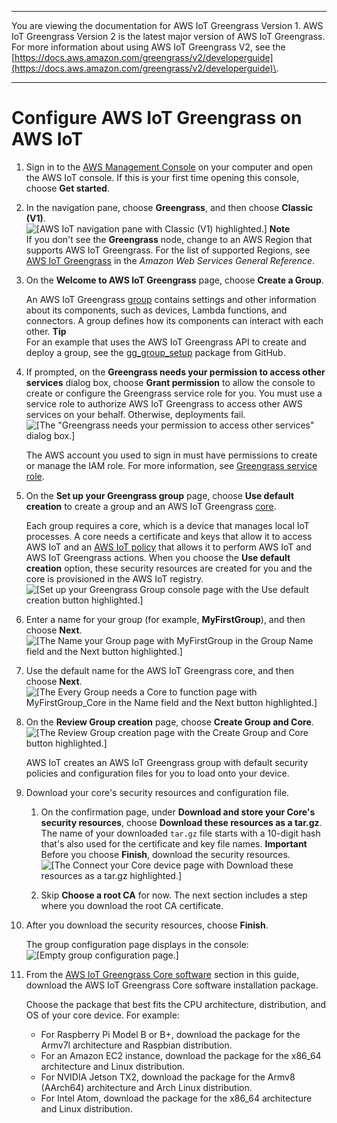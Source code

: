 --------

You are viewing the documentation for AWS IoT Greengrass Version 1\. AWS IoT Greengrass Version 2 is the latest major version of AWS IoT Greengrass\. For more information about using AWS IoT Greengrass V2, see the [https://docs.aws.amazon.com/greengrass/v2/developerguide](https://docs.aws.amazon.com/greengrass/v2/developerguide)\.

--------

# Configure AWS IoT Greengrass on AWS IoT<a name="gg-config"></a>

1. Sign in to the [AWS Management Console](https://console.aws.amazon.com/) on your computer and open the AWS IoT console\. If this is your first time opening this console, choose **Get started**\.

1. In the navigation pane, choose **Greengrass**, and then choose **Classic \(V1\)**\.  
![\[AWS IoT navigation pane with Classic (V1) highlighted.\]](http://docs.aws.amazon.com/greengrass/v1/developerguide/images/console-greengrass.png)
**Note**  
If you don't see the **Greengrass** node, change to an AWS Region that supports AWS IoT Greengrass\. For the list of supported Regions, see [AWS IoT Greengrass](https://docs.aws.amazon.com/general/latest/gr/greengrass.html) in the *Amazon Web Services General Reference*\.

1. On the **Welcome to AWS IoT Greengrass** page, choose **Create a Group**\.

   An AWS IoT Greengrass [group](what-is-gg.md#gg-group) contains settings and other information about its components, such as devices, Lambda functions, and connectors\. A group defines how its components can interact with each other\.
**Tip**  
For an example that uses the AWS IoT Greengrass API to create and deploy a group, see the [ gg\_group\_setup](https://github.com/awslabs/aws-greengrass-group-setup) package from GitHub\.

1. If prompted, on the **Greengrass needs your permission to access other services** dialog box, choose **Grant permission** to allow the console to create or configure the Greengrass service role for you\. You must use a service role to authorize AWS IoT Greengrass to access other AWS services on your behalf\. Otherwise, deployments fail\.  
![\[The "Greengrass needs your permission to access other services" dialog box.\]](http://docs.aws.amazon.com/greengrass/v1/developerguide/images/service-role-grant-perms.png)

   The AWS account you used to sign in must have permissions to create or manage the IAM role\. For more information, see [Greengrass service role](service-role.md)\.

1. On the **Set up your Greengrass group** page, choose **Use default creation** to create a group and an AWS IoT Greengrass [core](gg-core.md)\.

   Each group requires a core, which is a device that manages local IoT processes\. A core needs a certificate and keys that allow it to access AWS IoT and an [AWS IoT policy](https://docs.aws.amazon.com/iot/latest/developerguide/iot-policies.html) that allows it to perform AWS IoT and AWS IoT Greengrass actions\. When you choose the **Use default creation** option, these security resources are created for you and the core is provisioned in the AWS IoT registry\.  
![\[Set up your Greengrass Group console page with the Use default creation button highlighted.\]](http://docs.aws.amazon.com/greengrass/v1/developerguide/images/gg-get-started-005.png)

1. Enter a name for your group \(for example, **MyFirstGroup**\), and then choose **Next**\.  
![\[The Name your Group page with MyFirstGroup in the Group Name field and the Next button highlighted.\]](http://docs.aws.amazon.com/greengrass/v1/developerguide/images/gg-get-started-006.png)

1. Use the default name for the AWS IoT Greengrass core, and then choose **Next**\.  
![\[The Every Group needs a Core to function page with MyFirstGroup_Core in the Name field and the Next button highlighted.\]](http://docs.aws.amazon.com/greengrass/v1/developerguide/images/gg-get-started-007.png)

1. On the **Review Group creation** page, choose **Create Group and Core**\.  
![\[The Review Group creation page with the Create Group and Core button highlighted.\]](http://docs.aws.amazon.com/greengrass/v1/developerguide/images/gg-get-started-008.png)

   AWS IoT creates an AWS IoT Greengrass group with default security policies and configuration files for you to load onto your device\.

1. <a name="download-ggc-security-resources"></a>Download your core's security resources and configuration file\.

   1. On the confirmation page, under **Download and store your Core's security resources**, choose **Download these resources as a tar\.gz**\. The name of your downloaded `tar.gz` file starts with a 10\-digit hash that's also used for the certificate and key file names\.
**Important**  
Before you choose **Finish**, download the security resources\.  
![\[The Connect your Core device page with Download these resources as a tar.gz highlighted.\]](http://docs.aws.amazon.com/greengrass/v1/developerguide/images/gg-get-started-009.png)

   1. Skip **Choose a root CA** for now\. The next section includes a step where you download the root CA certificate\.

1. After you download the security resources, choose **Finish**\.

   The group configuration page displays in the console:  
![\[Empty group configuration page.\]](http://docs.aws.amazon.com/greengrass/v1/developerguide/images/gg-get-started-009.2.png)

1. <a name="download-ggc-software"></a>From the [AWS IoT Greengrass Core software](what-is-gg.md#gg-core-download-tab) section in this guide, download the AWS IoT Greengrass Core software installation package\.

   Choose the package that best fits the CPU architecture, distribution, and OS of your core device\. For example:
   + For Raspberry Pi Model B or B\+, download the package for the Armv7l architecture and Raspbian distribution\.
   + For an Amazon EC2 instance, download the package for the x86\_64 architecture and Linux distribution\.
   + For NVIDIA Jetson TX2, download the package for the Armv8 \(AArch64\) architecture and Arch Linux distribution\.
   + For Intel Atom, download the package for the x86\_64 architecture and Linux distribution\.